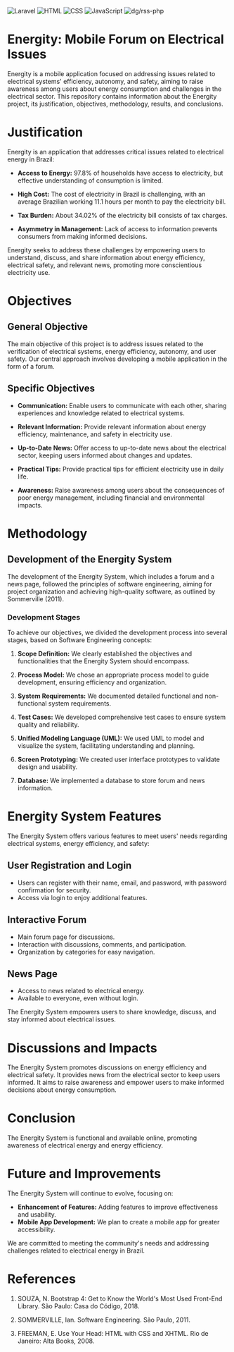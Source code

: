 ![Laravel](https://img.shields.io/badge/Laravel-8.1-brightgreen) ![HTML](https://img.shields.io/badge/HTML-5-orange) ![CSS](https://img.shields.io/badge/CSS-3-blue) ![JavaScript](https://img.shields.io/badge/JavaScript-ES6-yellow) ![dg/rss-php](https://img.shields.io/badge/dg/rss--php-1.8.4-blue)

# Energity: Mobile Forum on Electrical Issues

Energity is a mobile application focused on addressing issues related to electrical systems' efficiency, autonomy, and safety, aiming to raise awareness among users about energy consumption and challenges in the electrical sector. This repository contains information about the Energity project, its justification, objectives, methodology, results, and conclusions.

# Justification

Energity is an application that addresses critical issues related to electrical energy in Brazil:

- **Access to Energy:** 97.8% of households have access to electricity, but effective understanding of consumption is limited.

- **High Cost:** The cost of electricity in Brazil is challenging, with an average Brazilian working 11.1 hours per month to pay the electricity bill.

- **Tax Burden:** About 34.02% of the electricity bill consists of tax charges.

- **Asymmetry in Management:** Lack of access to information prevents consumers from making informed decisions.

Energity seeks to address these challenges by empowering users to understand, discuss, and share information about energy efficiency, electrical safety, and relevant news, promoting more conscientious electricity use.

# Objectives

## General Objective

The main objective of this project is to address issues related to the verification of electrical systems, energy efficiency, autonomy, and user safety. Our central approach involves developing a mobile application in the form of a forum.

## Specific Objectives

- **Communication:** Enable users to communicate with each other, sharing experiences and knowledge related to electrical systems.

- **Relevant Information:** Provide relevant information about energy efficiency, maintenance, and safety in electricity use.

- **Up-to-Date News:** Offer access to up-to-date news about the electrical sector, keeping users informed about changes and updates.

- **Practical Tips:** Provide practical tips for efficient electricity use in daily life.

- **Awareness:** Raise awareness among users about the consequences of poor energy management, including financial and environmental impacts.

# Methodology

## Development of the Energity System

The development of the Energity System, which includes a forum and a news page, followed the principles of software engineering, aiming for project organization and achieving high-quality software, as outlined by Sommerville (2011).

### Development Stages

To achieve our objectives, we divided the development process into several stages, based on Software Engineering concepts:

1. **Scope Definition:** We clearly established the objectives and functionalities that the Energity System should encompass.

2. **Process Model:** We chose an appropriate process model to guide development, ensuring efficiency and organization.

3. **System Requirements:** We documented detailed functional and non-functional system requirements.

4. **Test Cases:** We developed comprehensive test cases to ensure system quality and reliability.

5. **Unified Modeling Language (UML):** We used UML to model and visualize the system, facilitating understanding and planning.

6. **Screen Prototyping:** We created user interface prototypes to validate design and usability.

7. **Database:** We implemented a database to store forum and news information.

# Energity System Features

The Energity System offers various features to meet users' needs regarding electrical systems, energy efficiency, and safety:

## User Registration and Login

- Users can register with their name, email, and password, with password confirmation for security.
- Access via login to enjoy additional features.

## Interactive Forum

- Main forum page for discussions.
- Interaction with discussions, comments, and participation.
- Organization by categories for easy navigation.

## News Page

- Access to news related to electrical energy.
- Available to everyone, even without login.

The Energity System empowers users to share knowledge, discuss, and stay informed about electrical issues.

# Discussions and Impacts

The Energity System promotes discussions on energy efficiency and electrical safety. It provides news from the electrical sector to keep users informed. It aims to raise awareness and empower users to make informed decisions about energy consumption.

# Conclusion

The Energity System is functional and available online, promoting awareness of electrical energy and energy efficiency.

# Future and Improvements

The Energity System will continue to evolve, focusing on:

- **Enhancement of Features:** Adding features to improve effectiveness and usability.
- **Mobile App Development:** We plan to create a mobile app for greater accessibility.

We are committed to meeting the community's needs and addressing challenges related to electrical energy in Brazil.

# References

1. SOUZA, N. Bootstrap 4: Get to Know the World's Most Used Front-End Library. São Paulo: Casa do Código, 2018.

2. SOMMERVILLE, Ian. Software Engineering. São Paulo, 2011.

3. FREEMAN, E. Use Your Head: HTML with CSS and XHTML. Rio de Janeiro: Alta Books, 2008.
